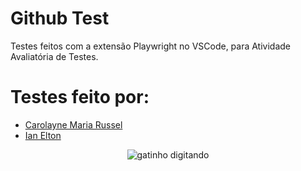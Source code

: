 # Github Test
Testes feitos com a extensão Playwright no VSCode, para Atividade Avaliatória de Testes.

# Testes feito por: 
* [Carolayne Maria Russel](https://github.com/CarolayneMR)
* [Ian Elton](https://github.com/ianq1w1)

<p align="center">
  <img src="https://i.pinimg.com/originals/45/77/85/4577853f98ae7f2320f091dc999c30ac.gif" alt="gatinho digitando">
</p>
